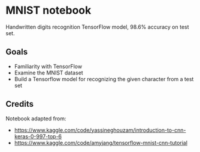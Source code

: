# MNIST notebook

Handwritten digits recognition TensorFlow model, 98.6% accuracy on test set.

## Goals

- Familiarity with TensorFlow
- Examine the MNIST dataset
- Build a Tensorflow model for recognizing the given character from a test set

## Credits

Notebook adapted from:
- https://www.kaggle.com/code/yassineghouzam/introduction-to-cnn-keras-0-997-top-6
- https://www.kaggle.com/code/amyjang/tensorflow-mnist-cnn-tutorial